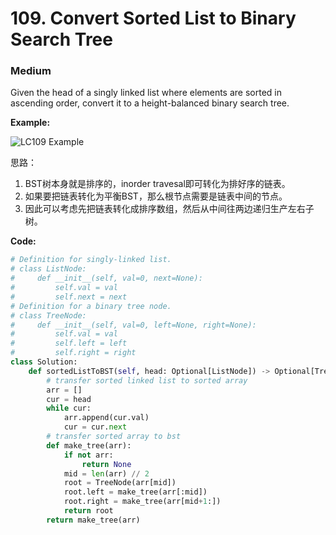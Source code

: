 # 109. Convert Sorted List to Binary Search Tree
### Medium

Given the head of a singly linked list where elements are sorted in ascending order, convert it to a 
height-balanced binary search tree.

**Example:**

![LC109 Example](https://assets.leetcode.com/uploads/2020/08/17/linked.jpg "LC109 Example")

思路：
1. BST树本身就是排序的，inorder travesal即可转化为排好序的链表。
2. 如果要把链表转化为平衡BST，那么根节点需要是链表中间的节点。
3. 因此可以考虑先把链表转化成排序数组，然后从中间往两边递归生产左右子树。

**Code:**
```python
# Definition for singly-linked list.
# class ListNode:
#     def __init__(self, val=0, next=None):
#         self.val = val
#         self.next = next
# Definition for a binary tree node.
# class TreeNode:
#     def __init__(self, val=0, left=None, right=None):
#         self.val = val
#         self.left = left
#         self.right = right
class Solution:
    def sortedListToBST(self, head: Optional[ListNode]) -> Optional[TreeNode]:
        # transfer sorted linked list to sorted array
        arr = []
        cur = head
        while cur:
            arr.append(cur.val)
            cur = cur.next
        # transfer sorted array to bst
        def make_tree(arr):
            if not arr:
                return None
            mid = len(arr) // 2
            root = TreeNode(arr[mid])
            root.left = make_tree(arr[:mid])
            root.right = make_tree(arr[mid+1:])
            return root
        return make_tree(arr)